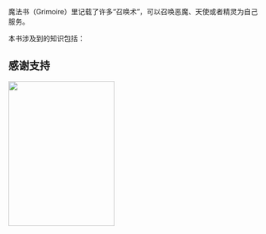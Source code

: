 魔法书（Grimoire）里记载了许多“召唤术”，可以召唤恶魔、天使或者精灵为自己服务。

本书涉及到的知识包括：




## 感谢支持
<img src="https://leunggeorge.github.io/src_img/donate-shou-kuan.png" width="214" height="292">